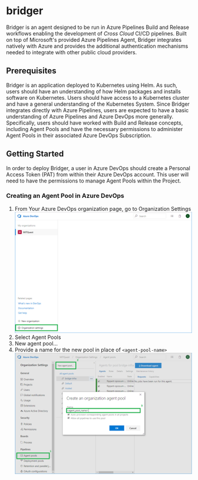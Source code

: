 # bridger
Bridger is an agent designed to be run in Azure Pipelines Build and Release workflows enabling
the development of _Cross Cloud_ CI/CD pipelines. Built on top of Microsoft's provided Azure
Pipelines Agent, Bridger integrates natively with Azure and provides the additional authentication
mechanisms needed to integrate with other public cloud providers.

## Prerequisites
Bridger is an application deployed to Kubernetes using Helm. As such, users should have an
understanding of how Helm packages and installs software on Kubernetes. Users should have access
to a Kubernetes cluster and have a general understanding of the Kubernetes System.
Since Bridger integrates directly with Azure Pipelines, users are expected to have a basic
understanding of Azure Pipelines and Azure DevOps more generally. Specifically, users should have
worked with Build and Release concepts, including Agent Pools and have the necessary permissions to
administer Agent Pools in their associated Azure DevOps Subscription.

## Getting Started
In order to deploy Bridger, a user in Azure DevOps should create a Personal Access Token (PAT)
from within their Azure DevOps account. This user will need to have the permissions to manage
Agent Pools within the Project.

### Creating an Agent Pool in Azure DevOps
1. From Your Azure DevOps organization page, go to Organization Settings  
![Organization Settings](./docs/_static/org_settings.png)
1. Select Agent Pools
1. New agent pool...
1. Provide a name for the new pool in place of `<agent-pool-name>`  
![Creating a new Agent Pool in Azure DevOps](./docs/_static/create_agent_pool.png)
